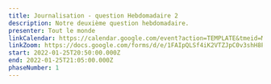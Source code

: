 ```yaml
---
title: Journalisation - question Hebdomadaire 2
description: Notre deuxième question hebdomadaire.
presenter: Tout le monde
linkCalendar: https://calendar.google.com/event?action=TEMPLATE&tmeid=M2I0NGwxc3YwaDhhcThqa25xcWJsNGZ2MGhfMjAyMjAxMjRUMTcwMDAwWiBsZXN5YUBlbnZpc2lvbm1hbmFnZW1lbnQuY29t&tmsrc=lesya%40envisionmanagement.com&scp=ALL
linkZoom: https://docs.google.com/forms/d/e/1FAIpQLSf4iK2VTZJpC0v3shH8Pauwdzzk4yoB2DT285wn-fM4H6w8cQ/viewform?usp=sf_link
start: 2022-01-25T20:50:00.000Z
end: 2022-01-25T21:05:00.000Z
phaseNumber: 1
---
```

